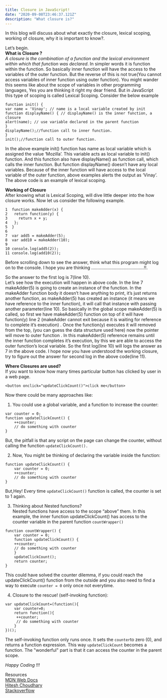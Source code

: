 ```yaml
---
title: Closure in JavaScript!
date: "2020-09-08T23:46:37.121Z"
description: "What closure is?"
---
```


In this blog will discuss about what exactly the closure, lexical scoping, working of closure, why it is important to know?.

Let’s begin.<br/>
**What is Closure ?** <br/>
_A closure is the combination of a function and the lexical environment within which that function was declared_. In simpler words it is function within the function. So basically inner function will have the access to the variables of the outer function. But the reverse of this is not true(You cannot access variables of inner function using outer function). You might wander this seems like about the scope of variables in other programming languages, Yes you are thinking it right my dear friend. But in JavaScript this type of scoping is called Lexical Scoping.
Consider the below example

```
function init() {
var name = 'Vinay'; // name is a local variable created by init
function displayName() { // displayName() is the inner function, a closure
alert(name); // use variable declared in the parent function
}
displayName();//function call to inner function.
}
init();//function call to outer function.
```

In the above example init() function has name as local variable which is assigned the value ‘Mozilla’. This variable acts as local variable to init() function. And this function also have displayName() as function call, which calls the inner function. But function displayName() doesn’t have any local variables. Because of the inner function will have access to the local variable of the outer function, above examples alerts the output as ‘Vinay’. The above code is an example of lexical scoping.

**Working of Closure**<br/>
After knowing what is Lexical Scoping, will dive little deeper into the how closure works. Now let us consider the following example.

```
1  function makeAdder(x) {
2   return function(y) {
3     return x + y;
4   };
5  }
6
7  var add5 = makeAdder(5);
8  var add10 = makeAdder(10);
9
10 console.log(add5(2));
11 console.log(add10(2));
```

Before scrolling down to see the answer, think what this program might log on to the console. I hope you are thinking ……………………………………!!.

So the answer to the first log is 7(line 10).<br/>
Let’s see how the execution will happen in above code. In the line 7 makeAdder(5) is going to create an instance of the function. In the makeAdder function body it doesn’t have anything to print, it’s just returns another function, as makeAdder(5) has created an instance (it means we have reference to the inner function), it will call that instance with passing another parameter(line 10). So basically in the global scope makeAdder(5) is called, so first we have makeAdder(5) function on top of it will have function(y) line 2 (makeAdder cannot exit because it is waiting for reference to complete it’s execution) . Once the function(y) executes it will removed from the top, (you can guess the data structure used here) now the pointer will move to outer function . In this makeAdder(5) reference remains until the inner function completes it’s execution, by this we are able to access the outer function’s local variable. So the first log(line 10) will logs the answer as 7 in the above code. I hope now you have understood the working closure, try to figure out the answer for second log in the above code(line 11).

**Where Closures are used?**<br/>
If you want to know how many times particular button has clicked by user in a web page.

```
<button onclick="updateClickCount()">click me</button>
```

Now there could be many approaches like:<br/>

1. You could use a global variable, and a function to increase the counter:

```
var counter = 0;
function updateClickCount() {
    ++counter;
    // do something with counter
}
```

But, the pitfall is that any script on the page can change the counter, without calling the function `updateClickCount().`

2. Now, You might be thinking of declaring the variable inside the function:<br/>

```
function updateClickCount() {
    var counter = 0;
    ++counter;
    // do something with counter
}
```

But,Hey! Every time `updateClickCount()` function is called, the counter is set to 1 again.

3. Thinking about Nested functions?<br/>
   Nested functions have access to the scope “above” them.
   In this example, the inner function updateClickCount() has access to the counter variable in the parent function `countWrapper()`

```
function countWrapper() {
    var counter = 0;
    function updateClickCount() {
    ++counter;
    // do something with counter
    }
    updateClickCount();
    return counter;
}
```

This could have solved the counter dilemma, if you could reach the updateClickCount() function from the outside and you also need to find a way to execute `counter = 0` only once not everytime.

4. Closure to the rescue! (self-invoking function):<br/>

```
var updateClickCount=(function(){
    var counter=0;
    return function(){
     ++counter;
     // do something with counter
    }
})();
```

The self-invoking function only runs once. It sets the `counter`to zero (0), and returns a function expression. This way `updateClickCount` becomes a function. The "wonderful" part is that it can access the counter in the parent scope.

_Happy Coding !!!_

Resources <br/>
[MDN Web Docs](https://developer.mozilla.org/en-US/docs/Web/JavaScript/Closures)<br/>
[Hitesh Choudhary](https://www.youtube.com/user/hiteshitube)<br/>
[Stackoverflow](https://stackoverflow.com/questions/2728278/what-is-a-practical-use-for-a-closure-in-javascript)
